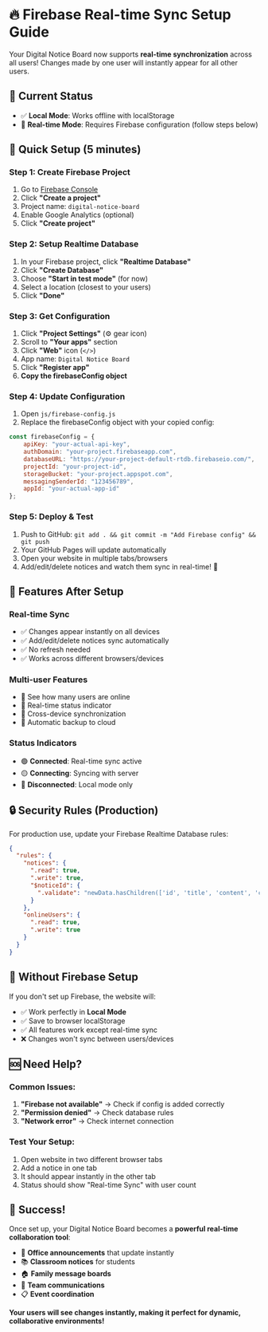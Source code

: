 # 🔥 Firebase Real-time Sync Setup Guide

Your Digital Notice Board now supports **real-time synchronization** across all users! Changes made by one user will instantly appear for all other users.

## 🎯 Current Status
- ✅ **Local Mode**: Works offline with localStorage
- 🔄 **Real-time Mode**: Requires Firebase configuration (follow steps below)

## 🚀 Quick Setup (5 minutes)

### Step 1: Create Firebase Project
1. Go to [Firebase Console](https://console.firebase.google.com/)
2. Click **"Create a project"**
3. Project name: `digital-notice-board`
4. Enable Google Analytics (optional)
5. Click **"Create project"**

### Step 2: Setup Realtime Database
1. In your Firebase project, click **"Realtime Database"**
2. Click **"Create Database"**
3. Choose **"Start in test mode"** (for now)
4. Select a location (closest to your users)
5. Click **"Done"**

### Step 3: Get Configuration
1. Click **"Project Settings"** (⚙️ gear icon)
2. Scroll to **"Your apps"** section
3. Click **"Web"** icon (`</>`)
4. App name: `Digital Notice Board`
5. Click **"Register app"**
6. **Copy the firebaseConfig object**

### Step 4: Update Configuration
1. Open `js/firebase-config.js`
2. Replace the firebaseConfig object with your copied config:

```javascript
const firebaseConfig = {
    apiKey: "your-actual-api-key",
    authDomain: "your-project.firebaseapp.com",
    databaseURL: "https://your-project-default-rtdb.firebaseio.com/",
    projectId: "your-project-id",
    storageBucket: "your-project.appspot.com",
    messagingSenderId: "123456789",
    appId: "your-actual-app-id"
};
```

### Step 5: Deploy & Test
1. Push to GitHub: `git add . && git commit -m "Add Firebase config" && git push`
2. Your GitHub Pages will update automatically
3. Open your website in multiple tabs/browsers
4. Add/edit/delete notices and watch them sync in real-time! 🎉

## 🌟 Features After Setup

### Real-time Sync
- ✅ Changes appear instantly on all devices
- ✅ Add/edit/delete notices sync automatically  
- ✅ No refresh needed
- ✅ Works across different browsers/devices

### Multi-user Features
- 👥 See how many users are online
- 🔄 Real-time status indicator
- 📱 Cross-device synchronization
- 💾 Automatic backup to cloud

### Status Indicators
- 🟢 **Connected**: Real-time sync active
- 🟡 **Connecting**: Syncing with server
- 🔴 **Disconnected**: Local mode only

## 🔒 Security Rules (Production)

For production use, update your Firebase Realtime Database rules:

```json
{
  "rules": {
    "notices": {
      ".read": true,
      ".write": true,
      "$noticeId": {
        ".validate": "newData.hasChildren(['id', 'title', 'content', 'category', 'priority', 'createdAt'])"
      }
    },
    "onlineUsers": {
      ".read": true,
      ".write": true
    }
  }
}
```

## 🚨 Without Firebase Setup

If you don't set up Firebase, the website will:
- ✅ Work perfectly in **Local Mode**
- ✅ Save to browser localStorage
- ✅ All features work except real-time sync
- ❌ Changes won't sync between users/devices

## 🆘 Need Help?

### Common Issues:
1. **"Firebase not available"** → Check if config is added correctly
2. **"Permission denied"** → Check database rules
3. **"Network error"** → Check internet connection

### Test Your Setup:
1. Open website in two different browser tabs
2. Add a notice in one tab
3. It should appear instantly in the other tab
4. Status should show "Real-time Sync" with user count

## 🎊 Success!

Once set up, your Digital Notice Board becomes a **powerful real-time collaboration tool**:

- 🏢 **Office announcements** that update instantly
- 📚 **Classroom notices** for students
- 🏠 **Family message boards** 
- 👥 **Team communications**
- 📋 **Event coordination**

**Your users will see changes instantly, making it perfect for dynamic, collaborative environments!**
